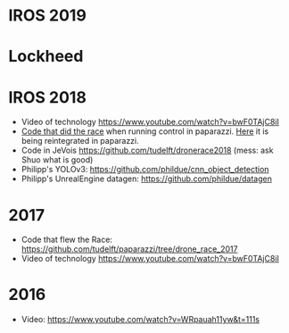 # IROS 2019

# Lockheed


# IROS 2018

 - Video of technology https://www.youtube.com/watch?v=bwF0TAjC8iI
 - [Code that did the race](https://github.com/tudelft/paparazzi/tree/drone_race_2018) when running control in paparazzi. [Here](https://github.com/paparazzi/paparazzi/pull/2377) it is being reintegrated in paparazzi.
 - Code in JeVois https://github.com/tudelft/dronerace2018 (mess: ask Shuo what is good)
 - Philipp's YOLOv3: https://github.com/phildue/cnn_object_detection 
 - Philipp's UnrealEngine datagen: https://github.com/phildue/datagen

# 2017

 - Code that flew the Race: https://github.com/tudelft/paparazzi/tree/drone_race_2017
 - Video of technology https://www.youtube.com/watch?v=bwF0TAjC8iI

# 2016

 - Video: https://www.youtube.com/watch?v=WRpauah11yw&t=111s